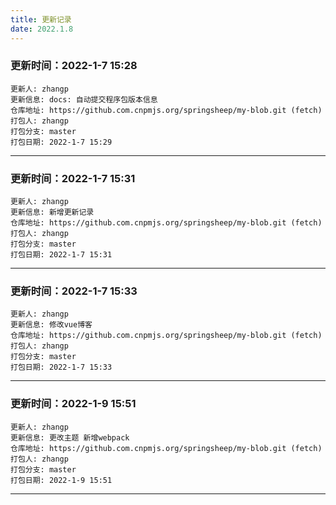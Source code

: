 ```yaml
---
title: 更新记录
date: 2022.1.8
---
```

<!--
 * @Descripttion: ----描述----
 * @version: 1.0
 * @Author: 张鹏
 * @Date: 2022-01-07 15:14:19
 * @LastEditors: 张鹏
 * @LastEditTime: 2022-01-08 10:41:30
-->

   ### 更新时间：2022-1-7 15:28
    更新人: zhangp
    更新信息: docs: 自动提交程序包版本信息
    仓库地址: https://github.com.cnpmjs.org/springsheep/my-blob.git (fetch)
    打包人: zhangp
    打包分支: master
    打包日期: 2022-1-7 15:29
    
*******************************************************************************
    
   ### 更新时间：2022-1-7 15:31
    更新人: zhangp
    更新信息: 新增更新记录
    仓库地址: https://github.com.cnpmjs.org/springsheep/my-blob.git (fetch)
    打包人: zhangp
    打包分支: master
    打包日期: 2022-1-7 15:31
    
*******************************************************************************
    
   ### 更新时间：2022-1-7 15:33
    更新人: zhangp
    更新信息: 修改vue博客
    仓库地址: https://github.com.cnpmjs.org/springsheep/my-blob.git (fetch)
    打包人: zhangp
    打包分支: master
    打包日期: 2022-1-7 15:33
    
*******************************************************************************
    
   ### 更新时间：2022-1-9 15:51
    更新人: zhangp
    更新信息: 更改主题 新增webpack
    仓库地址: https://github.com.cnpmjs.org/springsheep/my-blob.git (fetch)
    打包人: zhangp
    打包分支: master
    打包日期: 2022-1-9 15:51
    
*******************************************************************************
    